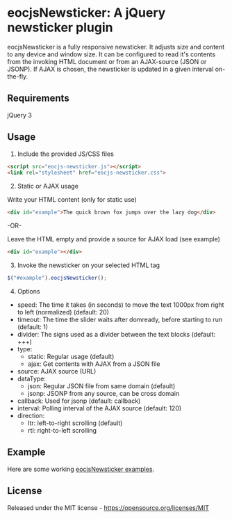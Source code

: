 # eocjsNewsticker: A jQuery newsticker plugin

eocjsNewsticker is a fully responsive newsticker. It adjusts size and content to any device and window size. It can be configured to read it's contents from the invoking HTML document or from an AJAX-source (JSON or JSONP). If AJAX is chosen, the newsticker is updated in a given interval on-the-fly.

## Requirements

jQuery 3

## Usage

1. Include the provided JS/CSS files

```html
<script src="eocjs-newsticker.js"></script>
<link rel="stylesheet" href="eocjs-newsticker.css">
```

2. Static or AJAX usage

Write your HTML content (only for static use)

```html
<div id="example">The quick brown fox jumps over the lazy dog</div>
```

-OR-

Leave the HTML empty and provide a source for AJAX load (see example)

```html
<div id="example"></div>
```

3. Invoke the newsticker on your selected HTML tag

```javascript
$("#example").eocjsNewsticker();
```

4. Options

  * speed: The time it takes (in seconds) to move the text 1000px from right to left (normalized) (default: 20)
  * timeout: The time the slider waits after domready, before starting to run (default: 1)
  * divider: The signs used as a divider between the text blocks (default: +++)
  * type:
    * static: Regular usage (default)
    * ajax: Get contents with AJAX from a JSON file
  * source: AJAX source (URL)
  * dataType:
    * json: Regular JSON file from same domain (default)
    * jsonp: JSONP from any source, can be cross domain
  * callback: Used for jsonp (default: callback)
  * interval: Polling interval of the AJAX source (default: 120)
  * direction:
    * ltr: left-to-right scrolling (default)
    * rtl: right-to-left scrolling

## Example

Here are some working <a href="https://nightside.de/eocjs-newsticker/example.html">eocjsNewsticker examples</a>.

## License

Released under the MIT license - https://opensource.org/licenses/MIT
